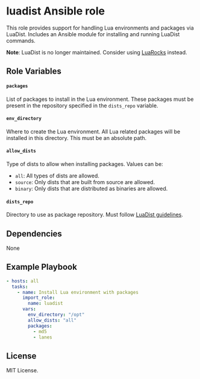 # luadist Ansible role

This role provides support for handling Lua environments and packages via LuaDist. Includes an
Ansible module for installing and running LuaDist commands.

**Note**: LuaDist is no longer maintained. Consider using [LuaRocks](https://luarocks.org/) instead.

## Role Variables

#### `packages`
List of packages to install in the Lua environment. These packages
must be present in the repository specified in the `dists_repo` variable.

#### `env_directory`
Where to create the Lua environment. All Lua related packages will be 
installed in this directory. This must be an absolute path.

#### `allow_dists`
Type of dists to allow when installing packages. Values can be:

* `all`: All types of dists are allowed.
* `source`: Only dists that are built from source are allowed.
* `binary`: Only dists that are distributed as binaries are allowed.

#### `dists_repo`
Directory to use as package repository. Must follow [LuaDist guidelines](https://github.com/LuaDist/Repository/wiki/LuaDist:-Configuration#repositories).

## Dependencies

None

## Example Playbook

```yaml
- hosts: all
  tasks:
    - name: Install Lua environment with packages
      import_role:
        name: luadist
      vars:
        env_directory: "/opt"
        allow_dists: "all"
        packages:
          - md5
          - lanes
```

## License

MIT License.
